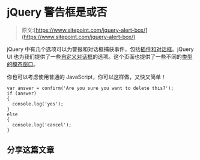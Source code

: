 # jQuery 警告框是或否

> 原文:[https://www.sitepoint.com/jquery-alert-box/](https://www.sitepoint.com/jquery-alert-box/)

jQuery 中有几个选项可以为警报和对话框捕获事件，包括[插件和对话框](http://www.jquery4u.com/windows/14-jquery-modal-dialog-boxes/)。jQuery UI 也为我们提供了一些[自定义对话框](http://jqueryui.com/demos/dialog/#modal-confirmation)的选项。这个页面也提供了一些不同的[类型的模态窗口](http://www.ericmmartin.com/projects/simplemodal-demos/)。

你也可以考虑使用普通的 JavaScript，你可以这样做，又快又简单！

```
var answer = confirm('Are you sure you want to delete this?');
if (answer)
{
  console.log('yes');
}
else
{
  console.log('cancel');
}
```

## 分享这篇文章